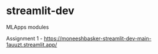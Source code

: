 # streamlit-dev
MLApps modules

Assignment 1 - https://moneeshbasker-streamlit-dev-main-1auuzt.streamlit.app/
